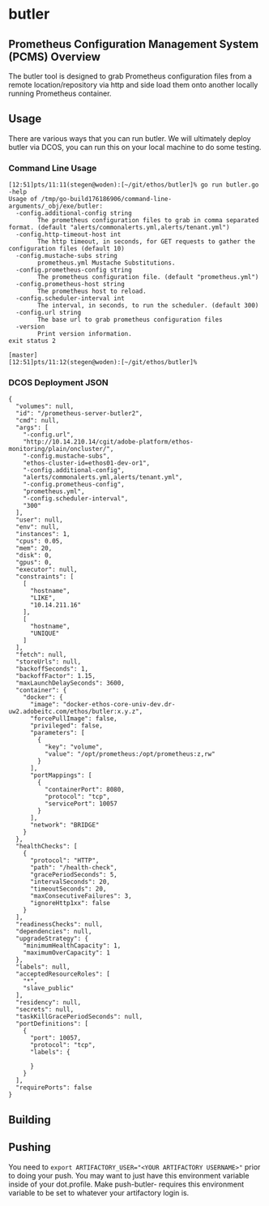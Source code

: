 # butler

## Prometheus Configuration Management System (PCMS) Overview
The butler tool is designed to grab Prometheus configuration files from a remote location/repository via http and side load them onto another locally running Prometheus container.

## Usage
There are various ways that you can run butler. We will ultimately deploy butler via DCOS, you can run this on your local machine to do some testing.
### Command Line Usage
```
[12:51]pts/11:11(stegen@woden):[~/git/ethos/butler]% go run butler.go -help
Usage of /tmp/go-build176186906/command-line-arguments/_obj/exe/butler:
  -config.additional-config string
    	The prometheus configuration files to grab in comma separated format. (default "alerts/commonalerts.yml,alerts/tenant.yml")
  -config.http-timeout-host int
    	The http timeout, in seconds, for GET requests to gather the configuration files (default 10)
  -config.mustache-subs string
    	prometheus.yml Mustache Substitutions.
  -config.prometheus-config string
    	The prometheus configuration file. (default "prometheus.yml")
  -config.prometheus-host string
    	The prometheus host to reload.
  -config.scheduler-interval int
    	The interval, in seconds, to run the scheduler. (default 300)
  -config.url string
    	The base url to grab prometheus configuration files
  -version
    	Print version information.
exit status 2

[master]
[12:51]pts/11:12(stegen@woden):[~/git/ethos/butler]% 
```
### DCOS Deployment JSON
```
{
  "volumes": null,
  "id": "/prometheus-server-butler2",
  "cmd": null,
  "args": [
    "-config.url",
    "http://10.14.210.14/cgit/adobe-platform/ethos-monitoring/plain/oncluster/",
    "-config.mustache-subs",
    "ethos-cluster-id=ethos01-dev-or1",
    "-config.additional-config",
    "alerts/commonalerts.yml,alerts/tenant.yml",
    "-config.prometheus-config",
    "prometheus.yml",
    "-config.scheduler-interval",
    "300"
  ],
  "user": null,
  "env": null,
  "instances": 1,
  "cpus": 0.05,
  "mem": 20,
  "disk": 0,
  "gpus": 0,
  "executor": null,
  "constraints": [
    [
      "hostname",
      "LIKE",
      "10.14.211.16"
    ],
    [
      "hostname",
      "UNIQUE"
    ]
  ],
  "fetch": null,
  "storeUrls": null,
  "backoffSeconds": 1,
  "backoffFactor": 1.15,
  "maxLaunchDelaySeconds": 3600,
  "container": {
    "docker": {
      "image": "docker-ethos-core-univ-dev.dr-uw2.adobeitc.com/ethos/butler:x.y.z",
      "forcePullImage": false,
      "privileged": false,
      "parameters": [
        {
          "key": "volume",
          "value": "/opt/prometheus:/opt/prometheus:z,rw"
        }
      ],
      "portMappings": [
        {
          "containerPort": 8080,
          "protocol": "tcp",
          "servicePort": 10057
        }
      ],
      "network": "BRIDGE"
    }
  },
  "healthChecks": [
    {
      "protocol": "HTTP",
      "path": "/health-check",
      "gracePeriodSeconds": 5,
      "intervalSeconds": 20,
      "timeoutSeconds": 20,
      "maxConsecutiveFailures": 3,
      "ignoreHttp1xx": false
    }
  ],
  "readinessChecks": null,
  "dependencies": null,
  "upgradeStrategy": {
    "minimumHealthCapacity": 1,
    "maximumOverCapacity": 1
  },
  "labels": null,
  "acceptedResourceRoles": [
    "*",
    "slave_public"
  ],
  "residency": null,
  "secrets": null,
  "taskKillGracePeriodSeconds": null,
  "portDefinitions": [
    {
      "port": 10057,
      "protocol": "tcp",
      "labels": {
        
      }
    }
  ],
  "requirePorts": false
}
```

## Building
## Pushing
You need to `export ARTIFACTORY_USER="<YOUR ARTIFACTORY USERNAME>"` prior to doing your push. You may want to just have this environment variable inside of your dot.profile.  Make push-butler-<whatever> requires this environment variable to be set to whatever your artifactory login is.
